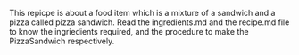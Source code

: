 This repicpe is about a food item which is a mixture of a sandwich
and a pizza  called pizza sandwich. Read the ingredients.md and the recipe.md
file to  know the ingriedients required, and the procedure  to make the PizzaSandwich respectively.
